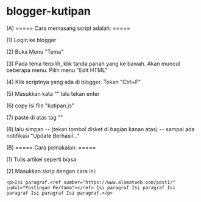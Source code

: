 # blogger-kutipan

(A) ===== Cara memasang script adalah: =====

(1) Login ke blogger

(2) Buka Menu "Tema"

(3) Pada tema terpilih, klik tanda panah yang ke bawah. Akan muncul beberapa menu. Pilih menu "Edit HTML"

(4) Klik scriptnya yang ada di blogger. Tekan "Ctrl+F"

(5) Masukkan kata "</head>" lalu tekan enter

(6) copy isi file "kutipan.js"

(7) paste di atas tag "</head>"

(8) lalu simpan -- (tekan tombol disket di bagian kanan atas) -- sampai ada notifikasi "Update Berhasil..."



(B) ===== Cara pemakaian: =====

(1) Tulis artikel seperti biasa

(2) Masukkan skrip dengan cara ini:

```<p>Isi paragraf.<ref sumber="https://www.alamatweb.com/post1/" judul="Postingan Pertama"></ref> Isi paragraf Isi paragraf Isi paragraf Isi paragraf Isi paragraf.</p>```
